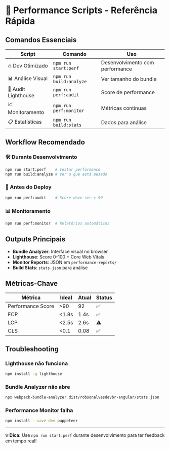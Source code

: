 # 🚀 Performance Scripts - Referência Rápida

## Comandos Essenciais

| Script              | Comando                 | Uso                             |
| ------------------- | ----------------------- | ------------------------------- |
| 🔥 Dev Otimizado    | `npm run start:perf`    | Desenvolvimento com performance |
| 📊 Análise Visual   | `npm run build:analyze` | Ver tamanho do bundle           |
| 🎯 Audit Lighthouse | `npm run perf:audit`    | Score de performance            |
| 📈 Monitoramento    | `npm run perf:monitor`  | Métricas contínuas              |
| 📋 Estatísticas     | `npm run build:stats`   | Dados para análise              |

## Workflow Recomendado

### 🛠️ Durante Desenvolvimento

```bash
npm run start:perf    # Testar performance
npm run build:analyze # Ver o que está pesado
```

### 🚀 Antes do Deploy

```bash
npm run perf:audit    # Score deve ser > 90
```

### 📊 Monitoramento

```bash
npm run perf:monitor  # Relatórios automáticos
```

## Outputs Principais

- **Bundle Analyzer**: Interface visual no browser
- **Lighthouse**: Score 0-100 + Core Web Vitals
- **Monitor Reports**: JSON em `performance-reports/`
- **Build Stats**: `stats.json` para análise

## Métricas-Chave

| Métrica           | Ideal | Atual | Status |
| ----------------- | ----- | ----- | ------ |
| Performance Score | >90   | 92    | ✅     |
| FCP               | <1.8s | 1.4s  | ✅     |
| LCP               | <2.5s | 2.6s  | ⚠️     |
| CLS               | <0.1  | 0.08  | ✅     |

## Troubleshooting

### Lighthouse não funciona

```bash
npm install -g lighthouse
```

### Bundle Analyzer não abre

```bash
npx webpack-bundle-analyzer dist/robsonalvesdevbr-angular/stats.json
```

### Performance Monitor falha

```bash
npm install --save-dev puppeteer
```

---

**💡 Dica:** Use `npm run start:perf` durante desenvolvimento para ter feedback em tempo real!
